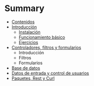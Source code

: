 # Summary

* [Contenidos](README.md)
* [Introducción](capitulo_laravel_1.md)
   * [Instalación](introduccion_instalacion.md)
   * [Funcionamiento básico](introduccion_funcionamiento_basico.md)
   * [Ejercicios](introduccion_ejercicios.md)
* [Controladores, filtros y formularios](capitulo_laravel_2.md)
   * Introducción
   * Filtros
   * Formularios
* [Base de datos](capitulo_laravel_3.md)
* [Datos de entrada y control de usuarios](capitulo_laravel_4.md)
* [Paquetes, Rest y Curl](capitulo_laravel_5.md)

